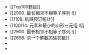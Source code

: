 - [[Top100题目]]
- [[2900. 最长相邻不相等子序列 I]]
- [[1109. 航班预订统计]]
- [[100114. 元素和最小的山形三元组 II]]
- [[2900. 最长相邻不相等子序列 I]]
- [[2698. 求一个整数的惩罚数]]
-
-